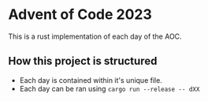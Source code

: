 # Advent of Code 2023
This is a rust implementation of each day of the AOC.

## How this project is structured
- Each day is contained within it's unique file.
- Each day can be ran using `cargo run --release -- dXX`
